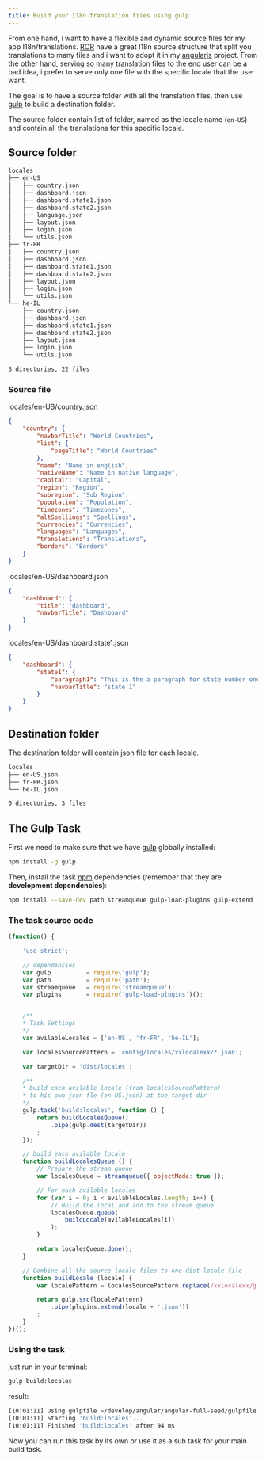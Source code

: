 ```yaml
---
title: Build your I18n translation files using gulp
---
```


From one hand, i want to have a flexible and dynamic source files for my app I18n/translations.
[ROR] have a great I18n source structure that split you translations to many files and i want to adopt it in my [angularjs] project.
From the other hand, serving  so many translation files to the end user can be a bad idea, i prefer to serve only one file with the specific locale that the user want.

The goal is to have a source folder with all the translation files, then use [gulp] to build a destination folder.

The source folder contain list of folder, named as the locale name (```en-US```) and contain all the translations for this specific locale.

## Source folder

```bash
locales
├── en-US
│   ├── country.json
│   ├── dashboard.json
│   ├── dashboard.state1.json
│   ├── dashboard.state2.json
│   ├── language.json
│   ├── layout.json
│   ├── login.json
│   └── utils.json
├── fr-FR
│   ├── country.json
│   ├── dashboard.json
│   ├── dashboard.state1.json
│   ├── dashboard.state2.json
│   ├── layout.json
│   ├── login.json
│   └── utils.json
└── he-IL
    ├── country.json
    ├── dashboard.json
    ├── dashboard.state1.json
    ├── dashboard.state2.json
    ├── layout.json
    ├── login.json
    └── utils.json

3 directories, 22 files
```

### Source file

locales/en-US/country.json

```json
{
    "country": {
        "navbarTitle": "World Countries",
        "list": {
            "pageTitle": "World Countries"
        },
        "name": "Name in english",
        "nativeName": "Name in native language",
        "capital": "Capital",
        "region": "Region",
        "subregion": "Sub Region",
        "population": "Population",
        "timezones": "Timezones",
        "altSpellings": "Spellings",
        "currencies": "Currencies",
        "languages": "Languages",
        "translations": "Translations",
        "borders": "Borders"
    }
}
```

locales/en-US/dashboard.json

```json
{
    "dashboard": {
        "title": "dashboard",
        "navbarTitle": "Dashboard"
    }
}
```


locales/en-US/dashboard.state1.json

```json
{
    "dashboard": {
        "state1": {
            "paragraph1": "This is the a paragraph for state number one.",
            "navbarTitle": "state 1"
        }
    }
}
```

## Destination folder

The destination folder will contain json file for each locale.

```bash
locales
├── en-US.json
├── fr-FR.json
└── he-IL.json

0 directories, 3 files
```

## The Gulp Task

First we need to make sure that we have [gulp] globally installed:

```bash
npm install -g gulp
```

Then, install the task [npm] dependencies (remember that they are **development dependencies**):

```bash
npm install --save-dev path streamqueue gulp-load-plugins gulp-extend
```

### The task source code

```js
(function() {

    'use strict';

    // dependencies
    var gulp          = require('gulp');
    var path          = require('path');
    var streamqueue   = require('streamqueue');
    var plugins       = require('gulp-load-plugins')();


    /**
    * Task Settings
    */
    var avilableLocales = ['en-US', 'fr-FR', 'he-IL'];

    var localesSourcePattern = 'config/locales/xxlocalexx/*.json';

    var targetDir = 'dist/locales';

    /**
    * build each avilable locale (from localesSourcePattern)
    * to his own json fle (en-US.json) at the target dir
    */
    gulp.task('build:locales', function () {
        return buildLocalesQueue()
            .pipe(gulp.dest(targetDir))
        ;
    });

    // build each avilable locale
    function buildLocalesQueue () {
        // Prepare the stream queue
        var localesQueue = streamqueue({ objectMode: true });

        // For each avilable locales
        for (var i = 0; i < avilableLocales.length; i++) {
            // Build the local and add to the stream queue
            localesQueue.queue(
                buildLocale(avilableLocales[i])
            );
        }

        return localesQueue.done();
    }

    // Combine all the source locale files to one dist locale file
    function buildLocale (locale) {
        var localePattern = localesSourcePattern.replace(/xxlocalexx/g, locale);

        return gulp.src(localePattern)
            .pipe(plugins.extend(locale + '.json'))
        ;
    }
})();
```

### Using the task

just run in your terminal:

```bash
gulp build:locales
```

result:

```bash
[10:01:11] Using gulpfile ~/develop/angular/angular-full-seed/gulpfile.js
[10:01:11] Starting 'build:locales'...
[10:01:11] Finished 'build:locales' after 94 ms
```

Now you can run this task by its own or use it as a sub task for your main build task.

[ROR]: http://rubyonrails.org/
[angularjs]: https://angularjs.org/
[gulp]: http://gulpjs.com/
[npm]: https://www.npmjs.com/
